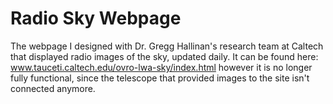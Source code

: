 # Radio Sky Webpage
The webpage I designed with Dr. Gregg Hallinan's research team at Caltech that displayed radio images of the sky, updated daily. It can be found here:
www.tauceti.caltech.edu/ovro-lwa-sky/index.html however it is no longer fully functional, since the telescope that provided images to the site isn't connected anymore.
